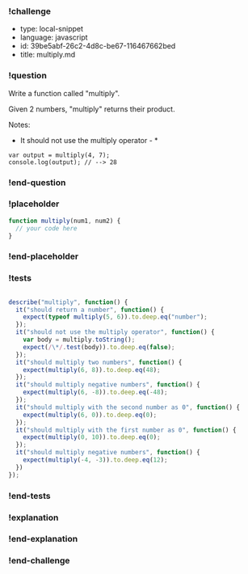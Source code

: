 ### !challenge

* type: local-snippet
* language: javascript
* id: 39be5abf-26c2-4d8c-be67-116467662bed
* title: multiply.md

### !question

Write a function called "multiply".

Given 2 numbers, "multiply" returns their product.

Notes:
* It should not use the multiply operator - *

```
var output = multiply(4, 7);
console.log(output); // --> 28
```

### !end-question

### !placeholder

```js
function multiply(num1, num2) {
  // your code here
}
```

### !end-placeholder

### !tests

```js

describe("multiply", function() {
  it("should return a number", function() {
    expect(typeof multiply(5, 6)).to.deep.eq("number");
  });
  it("should not use the multiply operator", function() {
    var body = multiply.toString();
    expect(/\*/.test(body)).to.deep.eq(false);
  });
  it("should multiply two numbers", function() {
    expect(multiply(6, 8)).to.deep.eq(48);
  });
  it("should multiply negative numbers", function() {
    expect(multiply(6, -8)).to.deep.eq(-48);
  });
  it("should multiply with the second number as 0", function() {
    expect(multiply(6, 0)).to.deep.eq(0);
  });
  it("should multiply with the first number as 0", function() {
    expect(multiply(0, 10)).to.deep.eq(0);
  });
  it("should multiply negative numbers", function() {
    expect(multiply(-4, -3)).to.deep.eq(12);
  })
});

```

### !end-tests

### !explanation

### !end-explanation

### !end-challenge
